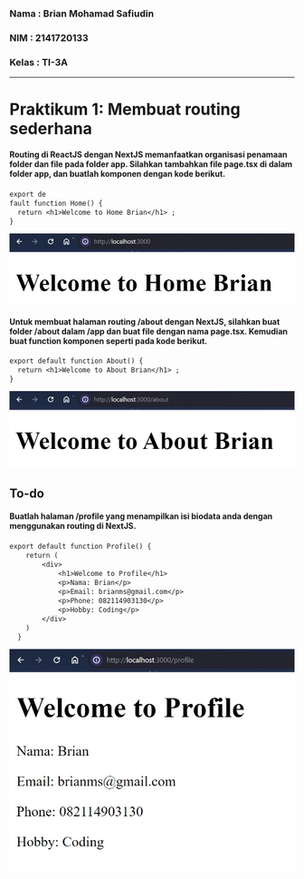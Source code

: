 ### Nama : Brian Mohamad Safiudin
### NIM : 2141720133
### Kelas : TI-3A
---

# Praktikum 1: Membuat routing sederhana

#### Routing di ReactJS dengan NextJS memanfaatkan organisasi penamaan folder dan file pada folder app. Silahkan tambahkan file page.tsx di dalam folder app, dan buatlah komponen dengan kode berikut.

```tsx
export de
fault function Home() {
  return <h1>Welcome to Home Brian</h1> ;
}
```

![Screenshot P1](assets-report/praktikum1a.jpg)

#### Untuk membuat halaman routing /about dengan NextJS, silahkan buat folder /about dalam /app dan buat file dengan nama page.tsx. Kemudian buat function komponen seperti pada kode berikut.

```tsx
export default function About() {
  return <h1>Welcome to About Brian</h1> ;
}
```

![Screenshot P1](assets-report/praktikum1b.jpg)

## To-do
#### Buatlah halaman /profile yang menampilkan isi biodata anda dengan menggunakan routing di NextJS.


```tsx
export default function Profile() {
    return (
        <div>
            <h1>Welcome to Profile</h1>
            <p>Nama: Brian</p>
            <p>Email: brianms@gmail.com</p>
            <p>Phone: 082114903130</p>
            <p>Hobby: Coding</p>
        </div>
    )
  }
```

![Screenshot P1](assets-report/praktikum1c.jpg)
